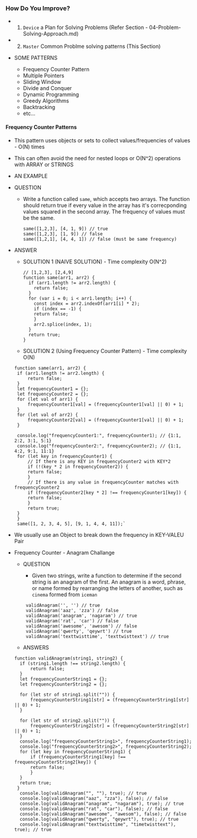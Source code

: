 ### How Do You Improve?

- 1. `Device` a Plan for Solving Problems (Refer Section - 04-Problem-Solving-Approach.md)
- 2. `Master` Common Problme solving patterns (This Section)

- SOME PATTERNS
  - Frequency Counter Pattern
  - Multiple Pointers
  - Sliding Window
  - Divide and Conquer
  - Dynamic Programming
  - Greedy Algorithms
  - Backtracking
  - etc...

#### Frequency Counter Patterns

- This pattern uses objects or sets to collect values/frequencies of values - O(N) times
- This can often avoid the need for nested loops or O(N^2) operations with ARRAY or STRINGS

- AN EXAMPLE
- QUESTION

  - Write a function called `same`, which accepts two arrays. The function should return true if every value in the
    array has it's correcponding values squared in the second array. The frequency of values must be the same.

    ```
    same([1,2,3], [4, 1, 9]) // true
    same([1,2,3], [1, 9]) // false
    same([1,2,1], [4, 4, 1]) // false (must be same frequency)
    ```

- ANSWER

  - SOLUTION 1 (NAIVE SOLUTION) - Time complexity O(N^2)

    ```
    // [1,2,3], [2,4,9]
    function same(arr1, arr2) {
      if (arr1.length != arr2.length) {
        return false;
      }
      for (var i = 0; i < arr1.length; i++) {
        const index = arr2.indexOf(arr1[i] * 2);
        if (index == -1) {
        return false;
        }
        arr2.splice(index, 1);
      }
      return true;
    }
    ```

  - SOLUTION 2 (Using Frequency Counter Pattern) - Time complexity O(N)

  ```
  function same(arr1, arr2) {
   if (arr1.length != arr2.length) {
       return false;
   }
   let frequencyCounter1 = {};
   let frequencyCounter2 = {};
   for (let val of arr1) {
       frequencyCounter1[val] = (frequencyCounter1[val] || 0) + 1;
   }
   for (let val of arr2) {
       frequencyCounter2[val] = (frequencyCounter1[val] || 0) + 1;
   }

   console.log("frequencyCounter1:", frequencyCounter1); // {1:1, 2:2, 3:1, 5:1}
   console.log("frequencyCounter2:", frequencyCounter2); // {1:1, 4:2, 9:1, 11:1}
   for (let key in frequencyCounter1) {
       // If there is any KEY in frequencyCounter2 with KEY*2
       if (!(key * 2 in frequencyCounter2)) {
       return false;
       }
       // If there is any value in frequencyCounter matches with frequencyCounter2
       if (frequencyCounter2[key * 2] !== frequencyCounter1[key]) {
       return false;
       }
       return true;
   }
   }
   same([1, 2, 3, 4, 5], [9, 1, 4, 4, 11]);`
  ```

- We usually use an Object to break down the frequency in KEY-VALEU Pair

- Frequency Counter - Anagram Challange

  - QUESTION

    - Given two strings, write a function to determine if the second string is an anagram of the first.
      An anagram is a word, phrase, or name formed by rearranging the letters of another,
      such as `cinema` formed from `iceman`

    ```
     validAnagram('', '') // true
     validAnagram('aaz', 'zza') // false
     validAnagram('anagram', 'nagaram') // true
     validAnagram('rat', 'car') // false
     validAnagram('awesome', 'awesom') // false
     validAnagram('qwerty', 'qeywrt') // true
     validAnagram('texttwisttime', 'texttwisttext') // true
    ```

  - ANSWERS

  ```
  function validAnagram(string1, string2) {
    if (string1.length !== string2.length) {
        return false;
    }
    let frequencyCounterString1 = {};
    let frequencyCounterString2 = {};

    for (let str of string1.split("")) {
        frequencyCounterString1[str] = (frequencyCounterString1[str] || 0) + 1;
    }

    for (let str of string2.split("")) {
        frequencyCounterString2[str] = (frequencyCounterString2[str] || 0) + 1;
    }
    console.log("frequencyCounterString1>", frequencyCounterString1);
    console.log("frequencyCounterString2>", frequencyCounterString2);
    for (let key in frequencyCounterString1) {
        if (frequencyCounterString1[key] !== frequencyCounterString2[key]) {
        return false;
        }
    }
    return true;
   }
    console.log(validAnagram("", ""), true); // true
    console.log(validAnagram("aaz", "zza"), false); // false
    console.log(validAnagram("anagram", "nagaram"), true); // true
    console.log(validAnagram("rat", "car"), false); // false
    console.log(validAnagram("awesome", "awesom"), false); // false
    console.log(validAnagram("qwerty", "qeywrt"), true); // true
    console.log(validAnagram("texttwisttime", "timetwisttext"), true); // true
  ```
